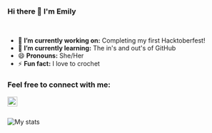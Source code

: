 ### Hi there 👋 I'm Emily 
<br>

<!--
**kree666/Kree666** is a ✨ _special_ ✨ repository because its `README.md` (this file) appears on your GitHub profile.
-->

- 🔭 **I’m currently working on:** Completing my first Hacktoberfest! 
- 🌱 **I’m currently learning:** The in's and out's of GitHub
- 😄 **Pronouns:** She/Her
- ⚡ **Fun fact:** I love to crochet 

### Feel free to connect with me:

[<img align="left" alt="kree666 | LinkedIn" width="22px" src="https://cdn.jsdelivr.net/npm/simple-icons@v3/icons/linkedin.svg" />][linkedin]

<!--![Top languages](https://github-readme-stats.vercel.app/api/top-langs/?username=kree666&layout=full&hide_border=true)
-->
<!--
![Github stats](https://img.shields.io/github/followers/kree666?color=blue&label=GITHUB%20FOLLOWERS&logo=github&style=for-the-badge)
-->

<br>


[linkedin]: https://www.linkedin.com/in/emily-basile-03427312a/


<br>


![My stats](https://github-readme-stats.vercel.app/api?username=kree666&layout=full)

